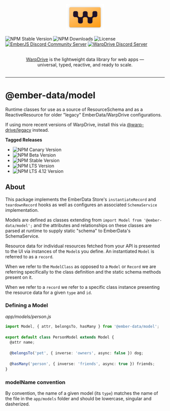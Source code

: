 <p align="center">
  <img
    class="project-logo"
    src="./logos/logo-yellow-slab.svg"
    alt="WarpDrive"
    width="120px"
    title="WarpDrive"
    />
</p>

![NPM Stable Version](https://img.shields.io/npm/v/ember-data/latest?label=version&style=flat&color=fdb155)
![NPM Downloads](https://img.shields.io/npm/dm/ember-data.svg?style=flat&color=fdb155)
![License](https://img.shields.io/github/license/warp-drive-data/warp-drive.svg?style=flat&color=fdb155)
[![EmberJS Discord Community Server](https://img.shields.io/badge/EmberJS-grey?logo=discord&logoColor=fdb155)](https://discord.gg/zT3asNS
)
[![WarpDrive Discord Server](https://img.shields.io/badge/WarpDrive-grey?logo=discord&logoColor=fdb155)](https://discord.gg/PHBbnWJx5S
)

<p align="center">
  <br>
  <a href="https://warp-drive.io">WarpDrive</a> is the lightweight data library for web apps &mdash;
  <br>
  universal, typed, reactive, and ready to scale.
  <br/><br/>
</p>

---

# @ember-data/model

Runtime classes for use as a source of ResourceSchema and as a ReactiveResource for older "legacy" EmberData/WarpDrive configurations.

If using more recent versions of WarpDrive, install this via [@warp-drive/legacy](https://www.npmjs.com/package/@warp-drive/legacy) instead.

**Tagged Releases**

- ![NPM Canary Version](https://img.shields.io/npm/v/%40ember-data/model/canary?label=%40canary&color=FFBF00)
- ![NPM Beta Version](https://img.shields.io/npm/v/%40ember-data/model/beta?label=%40beta&color=ff00ff)
- ![NPM Stable Version](https://img.shields.io/npm/v/%40ember-data/model/latest?label=%40latest&color=90EE90)
- ![NPM LTS Version](https://img.shields.io/npm/v/%40ember-data/model/lts?label=%40lts&color=0096FF)
- ![NPM LTS 4.12 Version](https://img.shields.io/npm/v/%40ember-data/model/lts-4-12?label=%40lts-4-12&color=bbbbbb)

## About

This package implements the EmberData Store's `instantiateRecord` and `teardownRecord` hooks
as well as configures an associated `SchemaService` implementation.

Models are defined as classes extending from `import Model from '@ember-data/model';` and the
attributes and relationships on these classes are parsed at runtime to supply static "schema"
to EmberData's SchemaService.

Resource data for individual resources fetched from your API is presented to the UI via instances
of the `Model`s you define. An instantiated `Model` is referred to as a `record`.

When we refer to the `ModelClass` as opposed to a `Model` or `Record` we are referring
specifically to the class definition and the static schema methods present on it.

When we refer to a `record` we refer to a specific class instance presenting
the resource data for a given `type` and `id`.

### Defining a Model

*app/models/person.js*
```ts
import Model, { attr, belongsTo, hasMany } from '@ember-data/model';

export default class PersonModel extends Model {
  @attr name;

  @belongsTo('pet', { inverse: 'owners', async: false }) dog;

  @hasMany('person', { inverse: 'friends', async: true }) friends;
}
```

### modelName convention

By convention, the name of a given model (its `type`) matches the name
 of the file in the `app/models` folder and should be lowercase, singular
 and dasherized.
